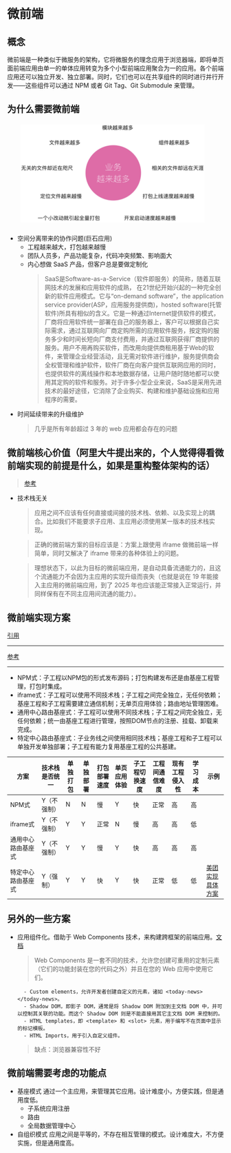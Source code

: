 # 微前端

## 概念
微前端是一种类似于微服务的架构，它将微服务的理念应用于浏览器端，即将单页面前端应用由单一的单体应用转变为多个小型前端应用聚合为一的应用。各个前端应用还可以独立开发、独立部署。同时，它们也可以在共享组件的同时进行并行开发——这些组件可以通过 NPM 或者 Git Tag、Git Submodule 来管理。

## 为什么需要微前端
![应用随着时间和空间所带来的问题](./img/应用的掣肘.jpg '')
* 空间分离带来的协作问题(巨石应用)
    - 工程越来越大，打包越来越慢
    - 团队人员多，产品功能复杂，代码冲突频繁、影响面大
    - 内心想做 SaaS 产品，但客户总是要做定制化
        > SaaS是Software-as-a-Service（软件即服务）的简称，随着互联网技术的发展和应用软件的成熟， 在21世纪开始兴起的一种完全创新的软件应用模式。它与“on-demand software”，the application service provider(ASP，应用服务提供商)，hosted software(托管软件)所具有相似的含义。它是一种通过Internet提供软件的模式，厂商将应用软件统一部署在自己的服务器上，客户可以根据自己实际需求，通过互联网向厂商定购所需的应用软件服务，按定购的服务多少和时间长短向厂商支付费用，并通过互联网获得厂商提供的服务。用户不用再购买软件，而改用向提供商租用基于Web的软件，来管理企业经营活动，且无需对软件进行维护，服务提供商会全权管理和维护软件，软件厂商在向客户提供互联网应用的同时，也提供软件的离线操作和本地数据存储，让用户随时随地都可以使用其定购的软件和服务。对于许多小型企业来说，SaaS是采用先进技术的最好途径，它消除了企业购买、构建和维护基础设施和应用程序的需要。
* 时间延续带来的升级维护
    > 几乎是所有年龄超过 3 年的 web 应用都会存在的问题
    
## 微前端核心价值（阿里大牛提出来的，个人觉得得看微前端实现的前提是什么，如果是重构整体架构的话）
> [参考](https://zhuanlan.zhihu.com/p/95085796)
* 技术栈无关
    > 应用之间不应该有任何直接或间接的技术栈、依赖、以及实现上的耦合。比如我们不能要求子应用、主应用必须使用某一版本的技术栈实现。
    
    > 正确的微前端方案的目标应该是：方案上跟使用 iframe 做微前端一样简单，同时又解决了 iframe 带来的各种体验上的问题。
    
    > 理想状态下，以此为目标的微前端应用，是自动具备流通能力的，且这个流通能力不会因为主应用的实现升级而丧失（也就是说在 19 年能接入主应用的微前端应用，到了 2025 年也应该能正常接入正常运行，并同样保有在不同主应用间流通的能力）。           

## 微前端实现方案
[引用](https://tech.meituan.com/2020/02/27/meituan-waimai-micro-frontends-practice.html)
*****
[参考](https://baijiahao.baidu.com/s?id=1638313846156942854&wfr=spider&for=pc)
*****
* NPM式：子工程以NPM包的形式发布源码；打包构建发布还是由基座工程管理，打包时集成。
* iframe式：子工程可以使用不同技术栈；子工程之间完全独立，无任何依赖；基座工程和子工程需要建立通信机制；无单页应用体验；路由地址管理困难。
* 通用中心路由基座式：子工程可以使用不同技术栈；子工程之间完全独立，无任何依赖；统一由基座工程进行管理，按照DOM节点的注册、挂载、卸载来完成。
* 特定中心路由基座式：子业务线之间使用相同技术栈；基座工程和子工程可以单独开发单独部署；子工程有能力复用基座工程的公共基建。

|方案|技术栈是否统一|单独打包|单独部署|打包部署速度|单页应用体验|子工程切换速度|工程间通信难度|现有工程侵入性|学习成本|示例|
| ------ | --- |-------- | ------| --------- | -------- | ---------- | ---------- | ---------- | ----- | --- |
| NPM式 | Y（不强制）| N|N|慢|Y|快|正常|高|高| |
| iframe式 | Y（不强制）| Y|Y|正常|N|慢|高|高|低| |
| 通用中心路由基座式 | Y（不强制）| Y|Y|慢|Y|快|高|高|高| |
| 特定中心路由基座式 | Y（强制）| Y|Y|快|Y|快|正常|低|低|[美团实现具体方案](https://tech.meituan.com/2020/02/27/meituan-waimai-micro-frontends-practice.html) |

## 另外的一些方案
* 应用组件化。借助于 Web Components 技术，来构建跨框架的前端应用。[文档](https://developer.mozilla.org/en-US/docs/Web/Web_Components)
    > Web Components 是一套不同的技术，允许您创建可重用的定制元素（它们的功能封装在您的代码之外）并且在您的 Web 应用中使用它们。   
    
        - Custom elements，允许开发者创建自定义的元素，诸如 <today-news></today-news>。
        - Shadow DOM，即影子 DOM，通常是将 Shadow DOM 附加到主文档 DOM 中，并可以控制其关联的功能。而这个 Shadow DOM 则是不能直接用其它主文档 DOM 来控制的。
        - HTML templates，即 <template> 和 <slot> 元素，用于编写不在页面中显示的标记模板。
        - HTML Imports，用于引入自定义组件。
    > 缺点：浏览器兼容性不好
    
## 微前端需要考虑的功能点
* 基座模式 通过一个主应用，来管理其它应用。设计难度小，方便实践，但是通用度低。
    - 子系统应用注册
    - 路由
    - 全局数据管理中心
* 自组织模式 应用之间是平等的，不存在相互管理的模式。设计难度大，不方便实施，但是通用度高。

    
